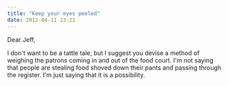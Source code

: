 ```yaml
---
title: "Keep your eyes peeled"
date: 2012-04-11 23:21
---
```

Dear Jeff,

I don't want to be a tattle tale, but I suggest you devise a method of weighing the patrons coming in and out of the food court. I'm not saying that people are stealing food shoved down their pants and passing through the register. I'm just saying that it is a possibility.